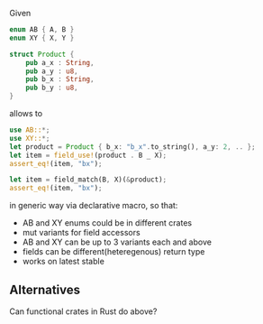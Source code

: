 Given

```rust
enum AB { A, B }
enum XY { X, Y }

struct Product {
    pub a_x : String,
    pub a_y : u8,
    pub b_x : String,
    pub b_y : u8,
}
```

allows to

```rust
use AB::*;
use XY::*;
let product = Product { b_x: "b_x".to_string(), a_y: 2, .. }; 
let item = field_use!(product . B _ X);
assert_eq!(item, "bx");

let item = field_match(B, X)(&product);
assert_eq!(item, "bx");
```

in generic way via declarative macro, so that:
- AB and XY enums could be in different crates
- mut variants for field accessors
- AB and XY can be up to 3 variants each and above
- fields can be different(heteregenous) return type
- works on latest stable


## Alternatives

Can functional crates in Rust do above?